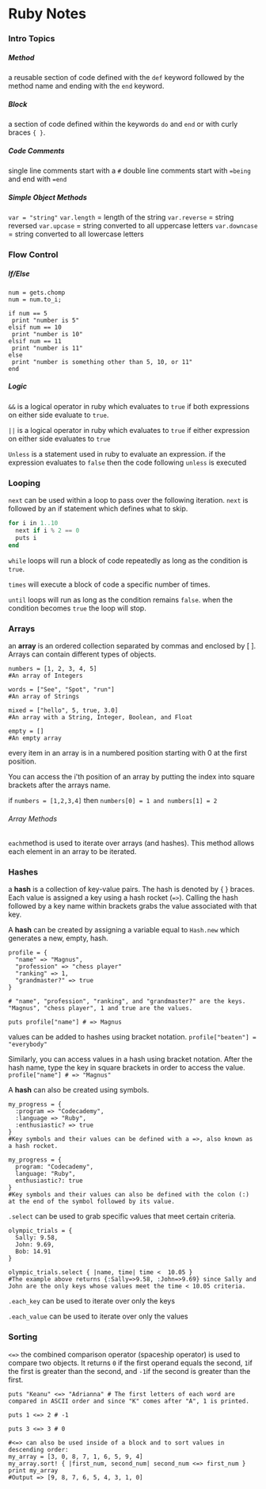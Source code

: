 # Ruby Notes

### Intro Topics

##### Method 

a reusable section of code defined with the `def` keyword followed by the method name and ending with the `end` keyword.

##### Block

a section of code defined within the keywords `do` and `end` or with curly braces `{ }`. 

##### Code Comments

single line comments start with a `#` 
double line comments start with `=being` and end with `=end`

##### Simple Object Methods

`var = "string"`
`var.length` = length of the string
`var.reverse` = string reversed
`var.upcase` = string converted to all uppercase letters
`var.downcase` = string converted to all lowercase letters



### Flow Control

##### If/Else

```print "enter a number: "
num = gets.chomp
num = num.to_i;
 
if num == 5
 print "number is 5"
elsif num == 10
 print "number is 10"
elsif num == 11
 print "number is 11"
else
 print "number is something other than 5, 10, or 11"
end
```

##### Logic

`&&` is a logical operator in ruby which evaluates to `true` if both expressions on either side evaluate to `true`.

`||` is a logical operator in ruby which evaluates to `true` if either expression on either side evaluates to `true`

`Unless` is a statement used in ruby to evaluate an expression. if the expression evaluates to `false` then the code following `unless` is executed



### Looping

`next` can be used within a loop to pass over the following iteration. `next` is followed by an if statement which defines what to skip.

```for i in 1..10
for i in 1..10
  next if i % 2 == 0
  puts i
end
```

`while` loops will run a block of code repeatedly as long as the condition is `true`.

`times` will execute a block of code a specific number of times.

`until` loops will run as long as the condition remains `false`. when the condition becomes `true` the loop will stop.



### Arrays

an **array** is an ordered collection separated by commas and enclosed by [ ]. Arrays can contain different types of objects.

```numbers = [1, 2, 3, 4, 5]
numbers = [1, 2, 3, 4, 5]
#An array of Integers
 
words = ["See", "Spot", "run"]
#An array of Strings
 
mixed = ["hello", 5, true, 3.0]
#An array with a String, Integer, Boolean, and Float
 
empty = []
#An empty array
```

every item in an array is in a numbered position starting with 0 at the first position. 

You can access the i'th position of an array by putting the index into square brackets after the arrays name. 

if `numbers = [1,2,3,4]` then `numbers[0] = 1 and numbers[1] = 2`

###### Array Methods

`each`method is used to iterate over arrays (and hashes). This method allows each element in an array to be iterated. 



### Hashes

a **hash** is a collection of key-value pairs. The hash is denoted by { } braces. Each value is assigned a key using a hash rocket (`=>`). Calling the hash followed by a key name within brackets grabs the value associated with that key.

A **hash** can be created by assigning a variable equal to `Hash.new` which generates a new, empty, hash.

``` profile = {
profile = {
  "name" => "Magnus",
  "profession" => "chess player"
  "ranking" => 1,
  "grandmaster?" => true
}
 
# "name", "profession", "ranking", and "grandmaster?" are the keys. "Magnus", "chess player", 1 and true are the values.
 
puts profile["name"] # => Magnus
```

values can be added to hashes using bracket notation.
`profile["beaten"] = "everybody"`

Similarly, you can access values in a hash using bracket notation. After the hash name, type the key in square brackets in order to access the value.
`profile["name"] # => "Magnus"`

A **hash** can also be created using symbols.

``` my_progress = {
my_progress = {
  :program => "Codecademy",
  :language => "Ruby",
  :enthusiastic? => true 
}
#Key symbols and their values can be defined with a =>, also known as a hash rocket.
 
my_progress = {
  program: "Codecademy",
  language: "Ruby",
  enthusiastic?: true 
}
#Key symbols and their values can also be defined with the colon (:) at the end of the symbol followed by its value.
```

`.select` can be used to grab specific values that meet certain criteria. 

``` olympic_trials = {
olympic_trials = {
  Sally: 9.58,
  John: 9.69,
  Bob: 14.91
}
 
olympic_trials.select { |name, time| time <  10.05 }
#The example above returns {:Sally=>9.58, :John=>9.69} since Sally and John are the only keys whose values meet the time < 10.05 criteria.
```

`.each_key` can be used to iterate over only the keys

`.each_value` can be used to iterate over only the values



### Sorting

`<=>` the combined comparison operator (spaceship operator) is used to compare two objects. It returns `0` if the first operand equals the second, `1`if the first is greater than the second, and `-1`if the second is greater than the first. 

``` puts "Keanu" <=> "Adrianna" # The first letters of each word are compared in ASCII order and since "K" comes after "A", 1 is printed.
puts "Keanu" <=> "Adrianna" # The first letters of each word are compared in ASCII order and since "K" comes after "A", 1 is printed.
 
puts 1 <=> 2 # -1
 
puts 3 <=> 3 # 0
 
#<=> can also be used inside of a block and to sort values in descending order:
my_array = [3, 0, 8, 7, 1, 6, 5, 9, 4]
my_array.sort! { |first_num, second_num| second_num <=> first_num }
print my_array
#Output => [9, 8, 7, 6, 5, 4, 3, 1, 0]
```

